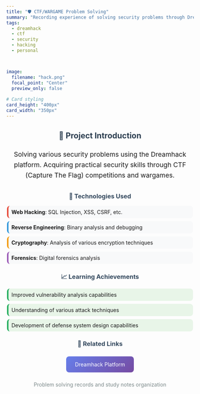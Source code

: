 ```yaml
---
title: "🛡️ CTF/WARGAME Problem Solving"
summary: "Recording experience of solving security problems through Dreamhack and participating in CTF competitions"
tags:
  - dreamhack
  - ctf
  - security
  - hacking
  - personal



image:
  filename: "hack.png"
  focal_point: "Center"
  preview_only: false
  
# Card styling
card_height: "400px"
card_width: "350px"
---
```


<div style="text-align: center; margin: 2rem 0;">
  <h2 style="color: #2c3e50; margin-bottom: 1.5rem;">🎯 Project Introduction</h2>
  <p style="font-size: 1.1rem; line-height: 1.6; margin-bottom: 2rem;">
    Solving various security problems using the Dreamhack platform. Acquiring practical security skills through CTF (Capture The Flag) competitions and wargames.
  </p>
  
  <h3 style="color: #34495e; margin-bottom: 1rem;">🔧 Technologies Used</h3>
  <div style="text-align: left; max-width: 500px; margin: 0 auto;">
    <ul style="list-style: none; padding: 0;">
      <li style="margin: 0.5rem 0; padding: 0.5rem; background: #f8f9fa; border-radius: 8px; border-left: 4px solid #e74c3c;">
        <strong>Web Hacking</strong>: SQL Injection, XSS, CSRF, etc.
      </li>
      <li style="margin: 0.5rem 0; padding: 0.5rem; background: #f8f9fa; border-radius: 8px; border-left: 4px solid #3498db;">
        <strong>Reverse Engineering</strong>: Binary analysis and debugging
      </li>
      <li style="margin: 0.5rem 0; padding: 0.5rem; background: #f8f9fa; border-radius: 8px; border-left: 4px solid #f39c12;">
        <strong>Cryptography</strong>: Analysis of various encryption techniques
      </li>
      <li style="margin: 0.5rem 0; padding: 0.5rem; background: #f8f9fa; border-radius: 8px; border-left: 4px solid #9b59b6;">
        <strong>Forensics</strong>: Digital forensics analysis
      </li>
    </ul>
  </div>
  
  <h3 style="color: #34495e; margin-bottom: 1rem;">📈 Learning Achievements</h3>
  <div style="text-align: left; max-width: 500px; margin: 0 auto;">
    <ul style="list-style: none; padding: 0;">
      <li style="margin: 0.5rem 0; padding: 0.5rem; background: #e8f5e8; border-radius: 8px; border-left: 4px solid #27ae60;">
        Improved vulnerability analysis capabilities
      </li>
      <li style="margin: 0.5rem 0; padding: 0.5rem; background: #e8f5e8; border-radius: 8px; border-left: 4px solid #27ae60;">
        Understanding of various attack techniques
      </li>
      <li style="margin: 0.5rem 0; padding: 0.5rem; background: #e8f5e8; border-radius: 8px; border-left: 4px solid #27ae60;">
        Development of defense system design capabilities
      </li>
    </ul>
  </div>
  
  <h3 style="color: #34495e; margin-bottom: 1rem;">🔗 Related Links</h3>
  <div style="text-align: center;">
    <a href="https://dreamhack.io" style="display: inline-block; padding: 0.8rem 1.5rem; background: linear-gradient(135deg, #667eea 0%, #764ba2 100%); color: white; text-decoration: none; border-radius: 8px; margin: 0.5rem; transition: transform 0.3s;">
      Dreamhack Platform
    </a>
    <p style="margin-top: 1rem; color: #7f8c8d;">
      Problem solving records and study notes organization
    </p>
  </div>
</div>
